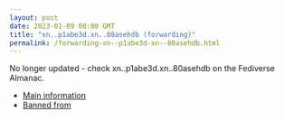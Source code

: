 ```yaml
---
layout: post
date: 2023-01-09 00:00 GMT
title: "xn..p1abe3d.xn..80asehdb (forwarding)"
permalink: /forwarding-xn--p1abe3d-xn--80asehdb.html
---
```


No longer updated - check xn..p1abe3d.xn..80asehdb on the Fediverse Almanac.

* [Main information](https://www.fediversealmanac.com/api/v1/instances/xn..p1abe3d.xn..80asehdb)
* [Banned from](https://www.fediversealmanac.com/api/v1/instances/xn..p1abe3d.xn..80asehdb/banned_from)

